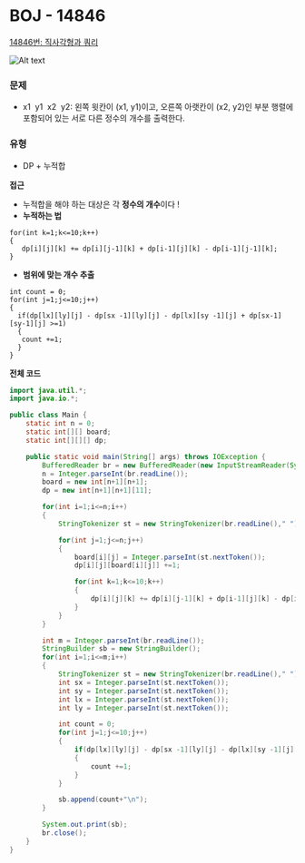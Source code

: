# BOJ - 14846

[14846번: 직사각형과 쿼리](https://www.acmicpc.net/problem/14846)

![Alt text](https://user-images.githubusercontent.com/84346055/258818032-663425f8-1f1c-4990-9ff1-bcfabcfcc8aa.png)

### 문제

- x1  y1  x2  y2: 왼쪽 윗칸이 (x1, y1)이고, 오른쪽 아랫칸이 (x2, y2)인 부분 행렬에 포함되어 있는 서로 다른 정수의 개수를 출력한다.

### 유형

- DP + 누적합

**접근**

- 누적합을 해야 하는 대상은 각 **정수의 개수**이다 !
- **누적하는 법**

```
for(int k=1;k<=10;k++)
{
   dp[i][j][k] += dp[i][j-1][k] + dp[i-1][j][k] - dp[i-1][j-1][k];
}
```

- **범위에 맞는 개수 추출**

```
int count = 0;
for(int j=1;j<=10;j++)
{
  if(dp[lx][ly][j] - dp[sx -1][ly][j] - dp[lx][sy -1][j] + dp[sx-1][sy-1][j] >=1)
  {
   count +=1;
  }
}
```

**전체 코드**

```java
import java.util.*;
import java.io.*;

public class Main {
    static int n = 0;
    static int[][] board;
    static int[][][] dp;

    public static void main(String[] args) throws IOException {
        BufferedReader br = new BufferedReader(new InputStreamReader(System.in));
        n = Integer.parseInt(br.readLine());
        board = new int[n+1][n+1];
        dp = new int[n+1][n+1][11];

        for(int i=1;i<=n;i++)
        {
            StringTokenizer st = new StringTokenizer(br.readLine()," ");

            for(int j=1;j<=n;j++)
            {
                board[i][j] = Integer.parseInt(st.nextToken());
                dp[i][j][board[i][j]] +=1;

                for(int k=1;k<=10;k++)
                {
                    dp[i][j][k] += dp[i][j-1][k] + dp[i-1][j][k] - dp[i-1][j-1][k];
                }
            }
        }

        int m = Integer.parseInt(br.readLine());
        StringBuilder sb = new StringBuilder();
        for(int i=1;i<=m;i++)
        {
            StringTokenizer st = new StringTokenizer(br.readLine()," ");
            int sx = Integer.parseInt(st.nextToken());
            int sy = Integer.parseInt(st.nextToken());
            int lx = Integer.parseInt(st.nextToken());
            int ly = Integer.parseInt(st.nextToken());

            int count = 0;
            for(int j=1;j<=10;j++)
            {
                if(dp[lx][ly][j] - dp[sx -1][ly][j] - dp[lx][sy -1][j] + dp[sx-1][sy-1][j] >=1)
                {
                    count +=1;
                }
            }

            sb.append(count+"\n");
        }

        System.out.print(sb);
        br.close();
    }
}
```
